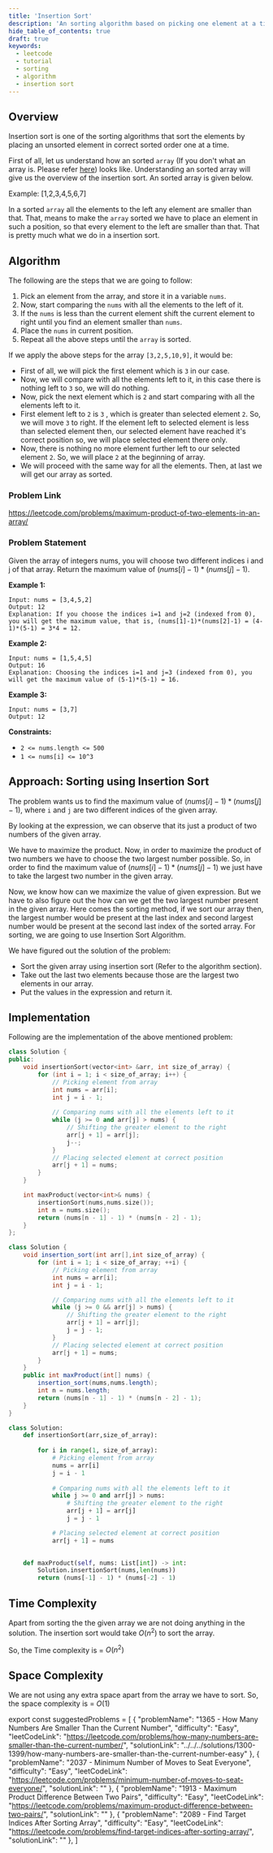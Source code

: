 ```yaml
---
title: 'Insertion Sort'
description: 'An sorting algorithm based on picking one element at a time and inserting it in sorted order.'
hide_table_of_contents: true
draft: true
keywords:
  - leetcode
  - tutorial
  - sorting
  - algorithm
  - insertion sort
---
```


<TutorialAuthors names="@Shivashish-rwt"/>

## Overview

Insertion sort is one of the sorting algorithms that sort the elements by placing an unsorted element in correct sorted order one at a time.

First of all, let us understand how an sorted `array` (If you don't what an array is. Please refer [here](/tutorials/basic-topics/arrays.md)) looks like. Understanding an sorted array will give us the overview of the insertion sort. An sorted array is given below.

Example: [1,2,3,4,5,6,7]

In a sorted `array` all the elements to the left any element are smaller than that. That, means to make the `array` sorted we have to place an element in such a position, so that every element to the left are smaller than that. That is pretty much what we do in a insertion sort.

## Algorithm

The following are the steps that we are going to follow:

1. Pick an element from the array, and store it in a variable `nums`.
2. Now, start comparing the `nums` with all the elements to the left of it.
3. If the `nums` is less than the current element shift the current element to right until you find an element smaller than `nums`.
4. Place the `nums` in current position.
5. Repeat all the above steps until the `array` is sorted.

If we apply the above steps for the array `[3,2,5,10,9]`, it would be:
* First of all, we will pick the first element which is `3` in our case.
* Now, we will compare with all the elements left to it, in this case there is nothing left to `3` so, we will do nothing.
* Now, pick the next element which is `2` and start comparing with all the elements left to it.
* First element left to `2` is `3` , which is greater than selected element `2`. So, we will move `3` to right. If the element left to selected element is less than selected element then, our selected element have reached it's correct position so, we will place selected element there only.
* Now, there is nothing no more element further left to our selected element `2`. So, we will place `2` at the beginning of array.
* We will proceed with the same way for all the elements. Then, at last we will get our array as sorted.

### Problem Link

https://leetcode.com/problems/maximum-product-of-two-elements-in-an-array/

### Problem Statement

Given the array of integers nums, you will choose two different indices i and j of that array. Return the maximum value of $(nums[i] - 1) * (nums[j] - 1)$.

**Example 1:**

```
Input: nums = [3,4,5,2]
Output: 12 
Explanation: If you choose the indices i=1 and j=2 (indexed from 0), you will get the maximum value, that is, (nums[1]-1)*(nums[2]-1) = (4-1)*(5-1) = 3*4 = 12. 
```

**Example 2:**

```
Input: nums = [1,5,4,5]
Output: 16
Explanation: Choosing the indices i=1 and j=3 (indexed from 0), you will get the maximum value of (5-1)*(5-1) = 16.
```

**Example 3:**

```
Input: nums = [3,7]
Output: 12
```

**Constraints:**

* `2 <= nums.length <= 500`
* `1 <= nums[i] <= 10^3`

## Approach: Sorting using Insertion Sort

The problem wants us to find the maximum value of $(nums[i] - 1) * (nums[j] - 1)$, where `i` and `j` are two different indices of the given array.

By looking at the expression, we can observe that its just a product of two numbers of the given array.

We have to maximize the product. Now, in order to maximize the product of two numbers we have to choose the two largest number possible. So, in order to find the maximum value of $(nums[i] - 1) * (nums[j] - 1)$ we just have to take the largest two number in the given array.

Now, we know how can we maximize the value of given expression. But we have to also figure out the how can we get the two largest number present in the given array. Here comes the sorting method, if we sort our array then, the largest number would be present at the last index and second largest number would be present at the second last index of the sorted array. For sorting, we are going to use Insertion Sort Algorithm.

We have figured out the solution of the problem:
* Sort the given array using insertion sort (Refer to the algorithm section).
* Take out the last two elements because those are the largest two elements in our array.
* Put the values in the expression and return it.

## Implementation

Following are the implementation of the above mentioned problem:

<Tabs>
<TabItem value="cpp" label="C++">
<SolutionAuthor name="@Shivashish-rwt"/>

```cpp
class Solution {
public:
    void insertionSort(vector<int> &arr, int size_of_array) {
        for (int i = 1; i < size_of_array; i++) {
            // Picking element from array
            int nums = arr[i]; 
            int j = i - 1;
            
            // Comparing nums with all the elements left to it
            while (j >= 0 and arr[j] > nums) { 
                // Shifting the greater element to the right
                arr[j + 1] = arr[j]; 
                j--;
            }
            // Placing selected element at correct position
            arr[j + 1] = nums; 
        }
    }

    int maxProduct(vector<int>& nums) {
        insertionSort(nums,nums.size());
        int n = nums.size();
        return (nums[n - 1] - 1) * (nums[n - 2] - 1);
    }
};
```

</TabItem>

<TabItem value="java" label="Java">
<SolutionAuthor name="@Shivashish-rwt"/>

```java
class Solution {
    void insertion_sort(int arr[],int size_of_array) {
		for (int i = 1; i < size_of_array; ++i) {
            // Picking element from array
			int nums = arr[i]; 
			int j = i - 1;

            // Comparing nums with all the elements left to it
			while (j >= 0 && arr[j] > nums) { 
                // Shifting the greater element to the right
				arr[j + 1] = arr[j]; 
				j = j - 1;
			}
            // Placing selected element at correct position
			arr[j + 1] = nums; 
		}
	}
    public int maxProduct(int[] nums) {
        insertion_sort(nums,nums.length);
        int n = nums.length;
        return (nums[n - 1] - 1) * (nums[n - 2] - 1);      
    }
}
```

</TabItem>

<TabItem value="py" label="Python">
<SolutionAuthor name="@Shivashish-rwt"/>

```py
class Solution:
    def insertionSort(arr,size_of_array):
        
        for i in range(1, size_of_array):
            # Picking element from array
            nums = arr[i]  
            j = i - 1
              
            # Comparing nums with all the elements left to it  
            while j >= 0 and arr[j] > nums: 
                # Shifting the greater element to the right
                arr[j + 1] = arr[j] 
                j = j - 1

            # Placing selected element at correct position
            arr[j + 1] = nums 
        

    def maxProduct(self, nums: List[int]) -> int:
        Solution.insertionSort(nums,len(nums))
        return (nums[-1] - 1) * (nums[-2] - 1)
```

</TabItem>

</Tabs>

## Time Complexity

Apart from sorting the the given array we are not doing anything in the solution. The insertion sort would take $O(n^2)$ to sort the array.

So, the Time complexity is = $O(n^2)$

## Space Complexity

We are not using any extra space apart from the array we have to sort. So, the space complexity is = $O(1)$

export const suggestedProblems = [
  {
    "problemName": "1365 - How Many Numbers Are Smaller Than the Current Number",
    "difficulty": "Easy",
    "leetCodeLink": "https://leetcode.com/problems/how-many-numbers-are-smaller-than-the-current-number/",
    "solutionLink": "../../../solutions/1300-1399/how-many-numbers-are-smaller-than-the-current-number-easy"
  },
  {
    "problemName": "2037 - Minimum Number of Moves to Seat Everyone",
    "difficulty": "Easy",
    "leetCodeLink": "https://leetcode.com/problems/minimum-number-of-moves-to-seat-everyone/",
    "solutionLink": ""
  },
  {
    "problemName": "1913 - Maximum Product Difference Between Two Pairs",
    "difficulty": "Easy",
    "leetCodeLink": "https://leetcode.com/problems/maximum-product-difference-between-two-pairs/",
    "solutionLink": ""
  },
  {
    "problemName": "2089 - Find Target Indices After Sorting Array",
    "difficulty": "Easy",
    "leetCodeLink": "https://leetcode.com/problems/find-target-indices-after-sorting-array/",
    "solutionLink": ""
  },
]

<Table title="Suggested Problems" data={suggestedProblems} />
